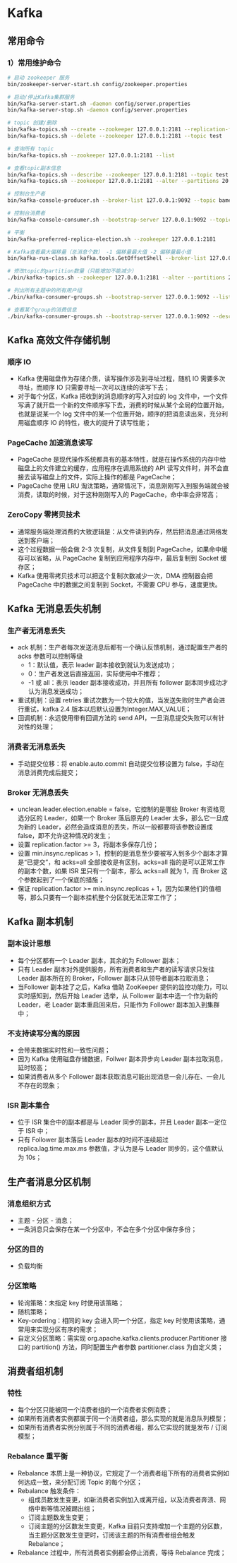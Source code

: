 # Kafka
## 常用命令
### 1）常用维护命令
```bash
# 启动 zookeeper 服务
bin/zookeeper-server-start.sh config/zookeeper.properties

# 启动/停止Kafka集群服务
bin/kafka-server-start.sh -daemon config/server.properties
bin/kafka-server-stop.sh -daemon config/server.properties

# topic 创建/删除
bin/kafka-topics.sh --create --zookeeper 127.0.0.1:2181 --replication-factor 1 --partitions 3 --topic test
bin/kafka-topics.sh --delete --zookeeper 127.0.0.1:2181 --topic test

# 查询所有 topic
bin/kafka-topics.sh --zookeeper 127.0.0.1:2181 --list

# 查看topic副本信息
bin/kafka-topics.sh --describe --zookeeper 127.0.0.1:2181 --topic test
bin/kafka-topics.sh --zookeeper 127.0.0.1:2181 --alter --partitions 20 --topic test

# 控制台生产者
bin/kafka-console-producer.sh --broker-list 127.0.0.1:9092 --topic bametl-cop-lltf

# 控制台消费者
bin/kafka-console-consumer.sh --bootstrap-server 127.0.0.1:9092 --topic test | grep -E '201800001345'

# 平衡
bin/kafka-preferred-replica-election.sh --zookeeper 127.0.0.1:2181

# Kafka查看最大偏移量（总消息个数） -1 偏移量最大值 -2 偏移量最小值
bin/kafka-run-class.sh kafka.tools.GetOffsetShell --broker-list 127.0.0.1:9092 --topic test --time -1

# 修改topic的partition数量（只能增加不能减少）
./bin/kafka-topics.sh --zookeeper 127.0.0.1:2181 --alter --partitions 20 --topic test

# 列出所有主题中的所有用户组
./bin/kafka-consumer-groups.sh --bootstrap-server 127.0.0.1:9092 --list

# 查看某个group的消费信息
./bin/kafka-consumer-groups.sh --bootstrap-server 127.0.0.1:9092 --describe --group groupName
```

## Kafka 高效文件存储机制
### 顺序 IO
- Kafka 使用磁盘作为存储介质，读写操作涉及到寻址过程，随机 IO 需要多次寻址，而顺序 IO 只需要寻址一次可以连续的读写下去；
- 对于每个分区，Kafka 把收到的消息顺序的写入对应的 log 文件中，一个文件写满了就开启一个新的文件顺序写下去，消费的时候从某个全局的位置开始，也就是说某一个 log 文件中的某一个位置开始，顺序的把消息读出来，充分利用磁盘顺序 IO 的特性，极大的提升了读写性能；

### PageCache 加速消息读写
- PageCache 是现代操作系统都具有的基本特性，就是在操作系统的内存中给磁盘上的文件建立的缓存，应用程序在调用系统的 API 读写文件时，并不会直接去读写磁盘上的文件，实际上操作的都是 PageCache；
- PageCache 使用 LRU 淘汰策略，通常情况下，消息刚刚写入到服务端就会被消费，读取的时候，对于这种刚刚写入的 PageCache，命中率会非常高；

### ZeroCopy 零拷贝技术
- 通常服务端处理消费的大致逻辑是：从文件读到内存，然后把消息通过网络发送到客户端；
- 这个过程数据一般会做 2-3 次复制，从文件复制到 PageCache，如果命中缓存可以省略，从 PageCache 复制到应用程序内存中，最后复制到 Socket 缓存区；
- Kafka 使用零拷贝技术可以把这个复制次数减少一次，DMA 控制器会把 PageCache 中的数据之间复制到 Socket，不需要 CPU 参与，速度更快。

## Kafka 无消息丢失机制

### 生产者无消息丢失
- ack 机制：生产者每次发送消息后都有一个确认反馈机制，通过配置生产者的 acks 参数可以控制等级
    - 1：默认值，表示 leader 副本接收到就认为发送成功；
    - 0：生产者发送后直接返回，实际使用中不推荐；
    - -1 或 all：表示 leader 副本接收成功，并且所有 follower 副本同步成功才认为消息发送成功；
- 重试机制：设置 retries 重试次数为一个较大的值，当发送失败时生产者会进行重试，kafka 2.4 版本以后默认设置为Integer.MAX_VALUE；
- 回调机制：永远使用带有回调方法的 send API，一旦消息提交失败可以有针对性的处理；

### 消费者无消息丢失
- 手动提交位移：将 enable.auto.commit 自动提交位移设置为 false，手动在消息消费完成后提交；

### Broker 无消息丢失
- unclean.leader.election.enable = false，它控制的是哪些 Broker 有资格竞选分区的 Leader，如果一个 Broker 落后原先的 Leader 太多，那么它一旦成为新的 Leader，必然会造成消息的丢失，所以一般都要将该参数设置成 false，即不允许这种情况的发生；
- 设置 replication.factor >= 3，将副本多保存几份；
- 设置 min.insync.replicas > 1，控制的是消息至少要被写入到多少个副本才算是“已提交”，和 acks=all 全部接收是有区别，acks=all 指的是可以正常工作的副本个数，如果 ISR 里只有一个副本，那么 acks=all 就为 1，而 Broker 这个参数起到了一个保底的措施；
- 保证 replication.factor >= min.insync.replicas + 1，因为如果他们的值相等，那么只要有一个副本挂机整个分区就无法正常工作了；

## Kafka 副本机制

### 副本设计思想
- 每个分区都有一个 Leader 副本，其余的为 Follower 副本；
- 只有 Leader 副本对外提供服务，所有消费者和生产者的读写请求只发往 Leader 副本所在的 Broker，Follower 副本只从领导者副本拉取消息；
- 当Follower 副本挂了之后，Kafka 借助 ZooKeeper 提供的监控功能力，可以实时感知到，然后开始 Leader 选举，从 Follower 副本中选一个作为新的 Leader，老 Leader 副本重启回来后，只能作为 Follower 副本加入到集群中；

### 不支持读写分离的原因
- 会带来数据实时性和一致性问题；
- 因为 Kafka 使用磁盘存储数据，Follwer 副本异步向 Leader 副本拉取消息，延时较高；
- 如果消费者从多个 Follower 副本获取消息可能出现消息一会儿存在、一会儿不存在的现象；

### ISR 副本集合
- 位于 ISR 集合中的副本都是与 Leader 同步的副本，并且 Leader 副本一定位于 ISR 中；
- 只有 Follower 副本落后 Leader 副本的时间不连续超过 replica.lag.time.max.ms 参数值，才认为是与 Leader 同步的，这个值默认为 10s；   

## 生产者消息分区机制
### 消息组织方式
- 主题 - 分区 - 消息；
- 一条消息只会保存在某一个分区中，不会在多个分区中保存多份；

### 分区的目的
- 负载均衡

### 分区策略
- 轮询策略：未指定 key 时使用该策略；
- 随机策略；
- Key-ordering：相同的 key 会进入同一个分区，指定 key 时使用该策略，通常用来实现分区有序的需求；
- 自定义分区策略：需实现 org.apache.kafka.clients.producer.Partitioner 接口的 partition() 方法，同时配置生产者参数 partitioner.class 为自定义类；

## 消费者组机制
### 特性
- 每个分区只能被同一个消费者组的一个消费者实例消费；
- 如果所有消费者实例都属于同一个消费者组，那么实现的就是消息队列模型；
- 如果所有消费者实例分别属于不同的消费者组，那么它实现的就是发布 / 订阅模型；

### Rebalance 重平衡
- Rebalance 本质上是一种协议，它规定了一个消费者组下所有的消费者实例如何达成一致，来分配订阅 Topic 的每个分区；
- Rebalance 触发条件：
    - 组成员数发生变更，如新消费者实例加入或离开组，以及消费者奔溃、网络中断等情况被踢出组；
    - 订阅主题数发生变更；
    - 订阅主题的分区数发生变更，Kafka 目前只支持增加一个主题的分区数，当主题分区数发生变更时，订阅该主题的所有消费者组会触发 Rebalance；
- Rebalance 过程中，所有消费者实例都会停止消费，等待 Rebalance 完成；